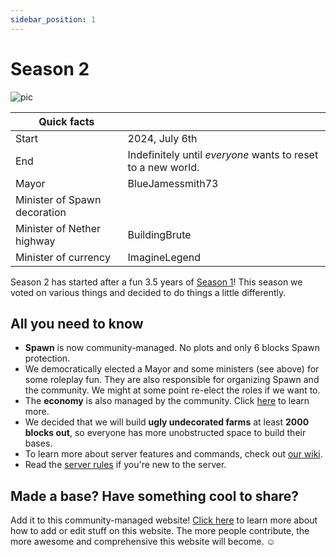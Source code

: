 ```yaml
---
sidebar_position: 1
---
```


# Season 2

![pic](/img/season2/season2.png)

| Quick facts                  |                                            |
| ---------------------------- | ------------------------------------------ |
| Start                        | 2024, July 6th                             |
| End                          | Indefinitely until *everyone* wants to reset to a new world. |
| Mayor                        | BlueJamessmith73                           |
| Minister of Spawn decoration |                                            |
| Minister of Nether highway   | BuildingBrute                              |
| Minister of currency         | ImagineLegend                              |

Season 2 has started after a fun 3.5 years of [Season 1](../season1/season1.md)! This season we voted on various things and decided to do things a little differently.

## All you need to know

- **Spawn** is now community-managed. No plots and only 6 blocks Spawn protection. 
- We democratically elected a Mayor and some ministers (see above) for some roleplay fun. They are also responsible for organizing Spawn and the community. We might at some point re-elect the roles if we want to.
- The **economy** is also managed by the community. Click [here](./shopping_district.md) to learn more.
- We decided that we will build **ugly undecorated farms** at least **2000 blocks out**, so everyone has more unobstructed space to build their bases.
- To learn more about server features and commands, check out [our wiki](../wiki/Features/features.md).
- Read the [server rules](../wiki/rules.md) if you're new to the server.

## Made a base? Have something cool to share?

Add it to this community-managed website! [Click here](../wiki/Contribute/tutorial.md) to learn more about how to add or edit stuff on this website. The more people contribute, the more awesome and comprehensive this website will become. ☺️ 

